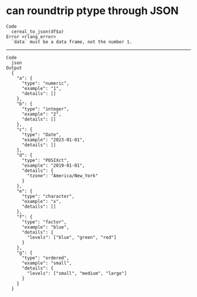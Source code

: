 # can roundtrip ptype through JSON

    Code
      cereal_to_json(df$a)
    Error <rlang_error>
      `data` must be a data frame, not the number 1.

---

    Code
      json
    Output
      {
        "a": {
          "type": "numeric",
          "example": "1",
          "details": []
        },
        "b": {
          "type": "integer",
          "example": "2",
          "details": []
        },
        "c": {
          "type": "Date",
          "example": "2023-01-01",
          "details": []
        },
        "d": {
          "type": "POSIXct",
          "example": "2019-01-01",
          "details": {
            "tzone": "America/New_York"
          }
        },
        "e": {
          "type": "character",
          "example": "x",
          "details": []
        },
        "f": {
          "type": "factor",
          "example": "blue",
          "details": {
            "levels": ["blue", "green", "red"]
          }
        },
        "g": {
          "type": "ordered",
          "example": "small",
          "details": {
            "levels": ["small", "medium", "large"]
          }
        }
      } 

